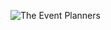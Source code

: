 ![The Event Planners](https://github.com/user-attachments/assets/b9b97bbb-9378-4470-a331-06e6004c4cda)

